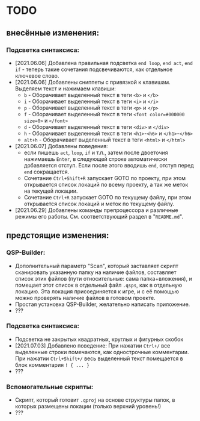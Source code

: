 # TODO

## внесённые изменения:

### Подсветка синтаксиса:
* [2021.06.06] Добавлена правильная подсветка `end loop`, `end act`, `end if` - теперь такие сочетания подсвечиваются, как отдельное ключевое слово.
* [2021.06.06] Добавлены сниппеты с привязкой к клавишам. Выделяем текст и нажимаем клавиши:
	* `b` - Оборачивает выделенный текст в теги `<b>` и `</b>`
	* `i` - Оборачивает выделенный текст в теги `<i>` и `</i>`
	* `p` - Оборачивает выделенный текст в теги `<p>` и `</p>`
	* `f` - Оборачивает выделенный текст в теги `<font color=#000000 size=0>` и `</font>`
	* `d` - Оборачивает выделенный текст в теги `<div>` и `</div>`
	* `h` - Оборачивает выделенный текст в теги `<h1>`-`<h6>` и `</h1>`-`</h6>`
	* `alt+h` - Оборачивает выделенный текст в теги `<html>` и `</html>`
* [2021.06.07] Добавлены поведения:
	* если пишешь `act`, `loop`, `if` и т.п., затем после двоеточия нажимаешь `Enter`, в следующей строке автоматически добавляется отступ. Если после этого вводишь `end`, отступ перед `end` сокращается.
	* Сочетание `Ctrl+Shift+R` запускает GOTO по проекту, при этом открывается список локаций по всему проекту, а так же меток на текущей локации.
	* Сочетание `Ctrl+R` запускает GOTO по текущему файлу, при этом открывается список локаций и меток по текущему файлу.
* [2021.06.29] Добавлены команды препроцессора и различные режимы его работы. См. соответствующий раздел в "`README.md`".

## предстоящие изменения:

### QSP-Builder:

* Дополнительный параметр "Scan", который заставляет скрипт сканировать указанную папку на наличие файлов, составляет список этих файлов (пути относительные: сама папка+вложения), и помещает этот список в отдельный файл `.qsps`, как в отдельную локацию. Эта локация присоединяется к игре, и с её помощью можно проверять наличие файлов в готовом проекте.
* Простая установка QSP-Builder, желательно написать приложение.
* ???

### Подсветка синтаксиса:
* Подсветка не закрытых квадратных, круглых и фигурных скобок
* [2021.07.03] Добавлено поведение: При нажатии `Ctrl+/` все выделенные строки помечаются, как однострочные комментарии. При нажатии `Ctrl+Shift+/` весь выделенный текст помещается в блок комментария `! { ... }`
* ???

### Вспомогательные скрипты:
* Скрипт, который готовит `.qproj` на основе структуры папок, в которых размещены локации (только верхний уровень!)
* ???